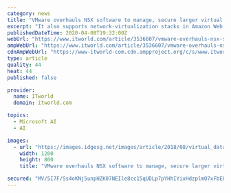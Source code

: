```yaml
---
category: news
title: "VMware overhauls NSX software to manage, secure larger virtual networks"
excerpt: "It also supports network-virtualization stacks in Amazon Web Services, Microsoft Azure Google Cloud, IBM Cloud as well as leading Kubernetes ... the company’s network visibility and analytics software. The new software features machine learning support for Flow Based Application Discovery will automatically group VMs into applications ..."
publishedDateTime: 2020-04-08T19:32:00Z
webUrl: "https://www.itworld.com/article/3536607/vmware-overhauls-nsx-software-to-manage-secure-larger-virtual-networks.html"
ampWebUrl: "https://www.itworld.com/article/3536607/vmware-overhauls-nsx-software-to-manage-secure-larger-virtual-networks.amp.html"
cdnAmpWebUrl: "https://www-itworld-com.cdn.ampproject.org/c/s/www.itworld.com/article/3536607/vmware-overhauls-nsx-software-to-manage-secure-larger-virtual-networks.amp.html"
type: article
quality: 44
heat: 44
published: false

provider:
  name: ITworld
  domain: itworld.com

topics:
  - Microsoft AI
  - AI

images:
  - url: "https://images.idgesg.net/images/article/2018/08/virtual_data_center_server_virtualization_by_vladimir_timofeev_gettyimages-694832366_1200x800-100768155-large.jpg"
    width: 1200
    height: 800
    title: "VMware overhauls NSX software to manage, secure larger virtual networks"

secured: "MV/5I7F/Ss4oKNj5unpHZK07NEIle8cc15qUDLp7pYHhIYixHdzplmO7xFbEHcPPLYWWfHUgsgPxufl2rIbKVAj/8bzXLCl9EKdykcOXu1mZ9yD6H9eXV7j8XQeN2ZidHjzqaMZIFrV9hKfXhZoWpHifsCMDJioQoHjnHlmh5rZ0VUM2A5uX+amdfKaVyVPaenmMtoKtW4pvHJSIl4FWrbwSAHiXwwEqTLy6EpnpJXQ1DEA4m1IuvQiGrBNsKKR7tE7UIx/vAoJ21dgsVyTUglm05dsBfoPcHICntS9SgWB2Pzlq4TuvaDHCDfXLcQRb;HaXoDpzkMqFbm2ciEEBbCA=="
---
```


